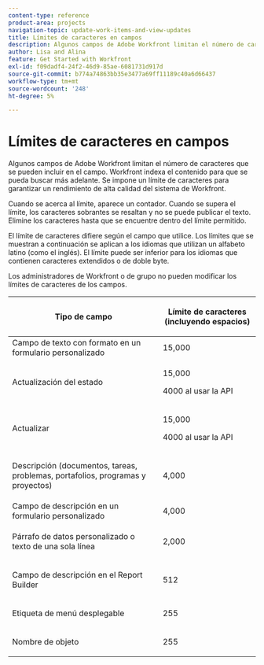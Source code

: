 ```yaml
---
content-type: reference
product-area: projects
navigation-topic: update-work-items-and-view-updates
title: Límites de caracteres en campos
description: Algunos campos de Adobe Workfront limitan el número de caracteres que se pueden incluir en el campo. Workfront indexa el contenido para que se pueda buscar más adelante. Se impone un límite de caracteres para garantizar un rendimiento de alta calidad del sistema de Workfront.
author: Lisa and Alina
feature: Get Started with Workfront
exl-id: f09dadf4-24f2-46d9-85ae-6081731d917d
source-git-commit: b774a74863bb35e3477a69ff11189c40a6d66437
workflow-type: tm+mt
source-wordcount: '248'
ht-degree: 5%

---
```


# Límites de caracteres en campos

Algunos campos de Adobe Workfront limitan el número de caracteres que se pueden incluir en el campo. Workfront indexa el contenido para que se pueda buscar más adelante. Se impone un límite de caracteres para garantizar un rendimiento de alta calidad del sistema de Workfront.

Cuando se acerca al límite, aparece un contador. Cuando se supera el límite, los caracteres sobrantes se resaltan y no se puede publicar el texto. Elimine los caracteres hasta que se encuentre dentro del límite permitido.

El límite de caracteres difiere según el campo que utilice. Los límites que se muestran a continuación se aplican a los idiomas que utilizan un alfabeto latino (como el inglés). El límite puede ser inferior para los idiomas que contienen caracteres extendidos o de doble byte.

Los administradores de Workfront o de grupo no pueden modificar los límites de caracteres de los campos.

<table style="table-layout:auto"> 
 <col> 
 <col> 
 <thead> 
  <tr> 
   <th> <p><strong>Tipo de campo</strong> </p> </th> 
   <th> <p><strong>Límite de caracteres (</strong><strong>incluyendo espacios)</strong> </p> </th> 
  </tr> 
 </thead> 
 <tbody> 
  <tr> 
   <td>Campo de texto con formato en un formulario personalizado</td> 
   <td>15,000</td> 
  </tr> 
  <tr> 
   <td> <p>Actualización del estado</p> </td> 
   <td> <p>15,000</p>
   <p> 4000 al usar la API</p> </td> 
  </tr> 
  <tr> 
   <td> <p>Actualizar</p> </td> 
   <td> <p>15,000</p> 
   <p> 4000 al usar la API</p></td> 
  </tr> 
  <tr> 
   <td> <p>Descripción (documentos, tareas, problemas, portafolios, programas y proyectos)</p> </td> 
   <td> <p>4,000</p> </td> 
  </tr> 
  <tr> 
   <td>Campo de descripción en un formulario personalizado</td> 
   <td>4,000</td> 
  </tr> 
  <tr> 
   <td> <p>Párrafo de datos personalizado o texto de una sola línea </p> </td> 
   <td> <p>2,000</p> </td> 
  </tr> 
  <tr> 
   <td> <p>Campo de descripción en el Report Builder</p> </td> 
   <td> <p>512</p> </td> 
  </tr> 
  <tr> 
   <td> <p>Etiqueta de menú desplegable</p> </td> 
   <td> <p>255</p> </td> 
  </tr> 
  <tr> 
   <td> <p>Nombre de objeto</p> </td> 
   <td> <p>255</p> </td> 
  </tr> 
 </tbody> 
</table>
